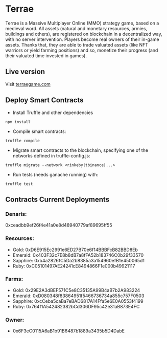 # Terrae

Terrae is a Massive Multiplayer Online (MMO) strategy game, based on a medieval word. All assets (natural and monetary resources, armies, buildings and others), are registered on blockchain in a decentralized way, with no server intervention. Players become real owners of their in-game assets. Thanks that, they are able to trade valuated assets (like NFT warriors or yield farming positions) and so, monetize their progress (and their valuated time invested in games).

## Live version

Visit [terraegame.com](https://terraegame.com)

## Deploy Smart Contracts

- Install Truffle and other dependencies
```
npm install
```

- Compile smart contracts:

```
truffle compile
```

- Migrate smart contracts to the blockchain, specifying one of the networks defined in truffle-config.js:

```
truffle migrate --network <rinkeby|tbinance|...>
```

- Run tests (needs ganache running) with:

```
truffle test
```

## Contracts Current Deployments

### Denaris:
0xceadbb9ef26f4e41a0e8d48940779af89695ff55

### Resources:
- Gold: 0xD6E915Ec2991e6ED27B70e6f14BBBFcB82BBD8Eb
- Emerald: 0x403F32c7E8b8dB7a8fFA52b183746C0b29f33570
- Sapphire: 0xb4a2826fC5Da2b8385a3a154960efB1e450065d1
- Ruby: 0xC05101497AE24241cE8494866F1e000b49921117

### Farms:
- Gold: 0x29E2A3dBEF571C5e8C35135A99B4aB7b2A983224
- Emerald: 0xD080348f83864951f5466736734a855c757F0503
- Sapphire: 0xcCeba5caBa7eBAD6817A14Ffa5e6E0A0553f4199
- Ruby: 0x764f1A542482382bCd306DF95c42e31aB873E4FC

### Owner:
- 0x6F3eC0115A6aB1b91B6487b1889a3435b5D4DabE